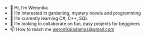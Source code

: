 - 👋 Hi, I’m Weronika
- 👀 I’m interested in gardening, mystery novels and programming
- 🌱 I’m currently learning C#, C++, SQL
- 💞️ I’m looking to collaborate on fun, easy projects for begginers
- 📫 How to reach me weronikaiadamus@gmail.com

<!---
wiadamus/wiadamus is a ✨ special ✨ repository because its `README.md` (this file) appears on your GitHub profile.
You can click the Preview link to take a look at your changes.
--->
